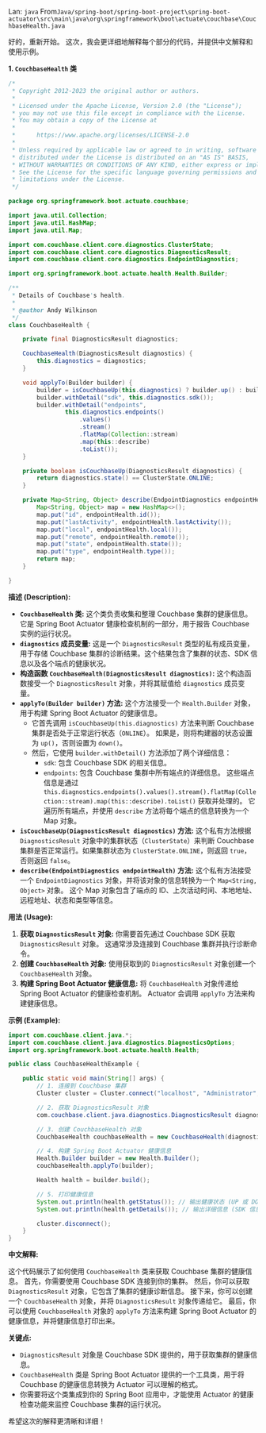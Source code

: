 Lan: `java` From`Java/spring-boot/spring-boot-project\spring-boot-actuator\src\main\java\org\springframework\boot\actuate\couchbase\CouchbaseHealth.java`

好的，重新开始。 这次，我会更详细地解释每个部分的代码，并提供中文解释和使用示例。

**1. `CouchbaseHealth` 类**

```java
/*
 * Copyright 2012-2023 the original author or authors.
 *
 * Licensed under the Apache License, Version 2.0 (the "License");
 * you may not use this file except in compliance with the License.
 * You may obtain a copy of the License at
 *
 *      https://www.apache.org/licenses/LICENSE-2.0
 *
 * Unless required by applicable law or agreed to in writing, software
 * distributed under the License is distributed on an "AS IS" BASIS,
 * WITHOUT WARRANTIES OR CONDITIONS OF ANY KIND, either express or implied.
 * See the License for the specific language governing permissions and
 * limitations under the License.
 */

package org.springframework.boot.actuate.couchbase;

import java.util.Collection;
import java.util.HashMap;
import java.util.Map;

import com.couchbase.client.core.diagnostics.ClusterState;
import com.couchbase.client.core.diagnostics.DiagnosticsResult;
import com.couchbase.client.core.diagnostics.EndpointDiagnostics;

import org.springframework.boot.actuate.health.Health.Builder;

/**
 * Details of Couchbase's health.
 *
 * @author Andy Wilkinson
 */
class CouchbaseHealth {

	private final DiagnosticsResult diagnostics;

	CouchbaseHealth(DiagnosticsResult diagnostics) {
		this.diagnostics = diagnostics;
	}

	void applyTo(Builder builder) {
		builder = isCouchbaseUp(this.diagnostics) ? builder.up() : builder.down();
		builder.withDetail("sdk", this.diagnostics.sdk());
		builder.withDetail("endpoints",
				this.diagnostics.endpoints()
					.values()
					.stream()
					.flatMap(Collection::stream)
					.map(this::describe)
					.toList());
	}

	private boolean isCouchbaseUp(DiagnosticsResult diagnostics) {
		return diagnostics.state() == ClusterState.ONLINE;
	}

	private Map<String, Object> describe(EndpointDiagnostics endpointHealth) {
		Map<String, Object> map = new HashMap<>();
		map.put("id", endpointHealth.id());
		map.put("lastActivity", endpointHealth.lastActivity());
		map.put("local", endpointHealth.local());
		map.put("remote", endpointHealth.remote());
		map.put("state", endpointHealth.state());
		map.put("type", endpointHealth.type());
		return map;
	}

}
```

**描述 (Description):**

*   **`CouchbaseHealth` 类:**  这个类负责收集和整理 Couchbase 集群的健康信息。它是 Spring Boot Actuator 健康检查机制的一部分，用于报告 Couchbase 实例的运行状况。
*   **`diagnostics` 成员变量:**  这是一个 `DiagnosticsResult` 类型的私有成员变量，用于存储 Couchbase 集群的诊断结果。这个结果包含了集群的状态、SDK 信息以及各个端点的健康状况。
*   **构造函数 `CouchbaseHealth(DiagnosticsResult diagnostics)`:**  这个构造函数接受一个 `DiagnosticsResult` 对象，并将其赋值给 `diagnostics` 成员变量。
*   **`applyTo(Builder builder)` 方法:**  这个方法接受一个 `Health.Builder` 对象，用于构建 Spring Boot Actuator 的健康信息。
    *   它首先调用 `isCouchbaseUp(this.diagnostics)` 方法来判断 Couchbase 集群是否处于正常运行状态（`ONLINE`）。 如果是，则将构建器的状态设置为 `up()`，否则设置为 `down()`。
    *   然后，它使用 `builder.withDetail()` 方法添加了两个详细信息：
        *   `sdk`: 包含 Couchbase SDK 的相关信息。
        *   `endpoints`: 包含 Couchbase 集群中所有端点的详细信息。  这些端点信息是通过 `this.diagnostics.endpoints().values().stream().flatMap(Collection::stream).map(this::describe).toList()` 获取并处理的。  它遍历所有端点，并使用 `describe` 方法将每个端点的信息转换为一个 Map 对象。
*   **`isCouchbaseUp(DiagnosticsResult diagnostics)` 方法:**  这个私有方法根据 `DiagnosticsResult` 对象中的集群状态（`ClusterState`）来判断 Couchbase 集群是否正常运行。如果集群状态为 `ClusterState.ONLINE`，则返回 `true`，否则返回 `false`。
*   **`describe(EndpointDiagnostics endpointHealth)` 方法:**  这个私有方法接受一个 `EndpointDiagnostics` 对象，并将该对象的信息转换为一个 `Map<String, Object>` 对象。  这个 Map 对象包含了端点的 ID、上次活动时间、本地地址、远程地址、状态和类型等信息。

**用法 (Usage):**

1.  **获取 `DiagnosticsResult` 对象:**  你需要首先通过 Couchbase SDK 获取 `DiagnosticsResult` 对象。 这通常涉及连接到 Couchbase 集群并执行诊断命令。
2.  **创建 `CouchbaseHealth` 对象:**  使用获取到的 `DiagnosticsResult` 对象创建一个 `CouchbaseHealth` 对象。
3.  **构建 Spring Boot Actuator 健康信息:**  将 `CouchbaseHealth` 对象传递给 Spring Boot Actuator 的健康检查机制。  Actuator 会调用 `applyTo` 方法来构建健康信息。

**示例 (Example):**

```java
import com.couchbase.client.java.*;
import com.couchbase.client.java.diagnostics.DiagnosticsOptions;
import org.springframework.boot.actuate.health.Health;

public class CouchbaseHealthExample {

    public static void main(String[] args) {
        // 1. 连接到 Couchbase 集群
        Cluster cluster = Cluster.connect("localhost", "Administrator", "password");  // 替换为你的 Couchbase 连接信息

        // 2. 获取 DiagnosticsResult 对象
        com.couchbase.client.java.diagnostics.DiagnosticsResult diagnosticsResult = cluster.diagnostics(DiagnosticsOptions.diagnosticsOptions());

        // 3. 创建 CouchbaseHealth 对象
        CouchbaseHealth couchbaseHealth = new CouchbaseHealth(diagnosticsResult);

        // 4. 构建 Spring Boot Actuator 健康信息
        Health.Builder builder = new Health.Builder();
        couchbaseHealth.applyTo(builder);

        Health health = builder.build();

        // 5. 打印健康信息
        System.out.println(health.getStatus()); // 输出健康状态 (UP 或 DOWN)
        System.out.println(health.getDetails()); // 输出详细信息 (SDK 信息和端点信息)

        cluster.disconnect();
    }
}
```

**中文解释:**

这个代码展示了如何使用 `CouchbaseHealth` 类来获取 Couchbase 集群的健康信息。  首先，你需要使用 Couchbase SDK 连接到你的集群。 然后，你可以获取 `DiagnosticsResult` 对象，它包含了集群的健康诊断信息。  接下来，你可以创建一个 `CouchbaseHealth` 对象，并将 `DiagnosticsResult` 对象传递给它。  最后，你可以使用 `CouchbaseHealth` 对象的 `applyTo` 方法来构建 Spring Boot Actuator 的健康信息，并将健康信息打印出来。

**关键点:**

*   `DiagnosticsResult` 对象是 Couchbase SDK 提供的，用于获取集群的健康信息。
*   `CouchbaseHealth` 类是 Spring Boot Actuator 提供的一个工具类，用于将 Couchbase 的健康信息转换为 Actuator 可以理解的格式。
*   你需要将这个类集成到你的 Spring Boot 应用中，才能使用 Actuator 的健康检查功能来监控 Couchbase 集群的运行状况。

希望这次的解释更清晰和详细！

